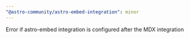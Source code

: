 ```yaml
---
"@astro-community/astro-embed-integration": minor
---
```


Error if astro-embed integration is configured after the MDX integration

